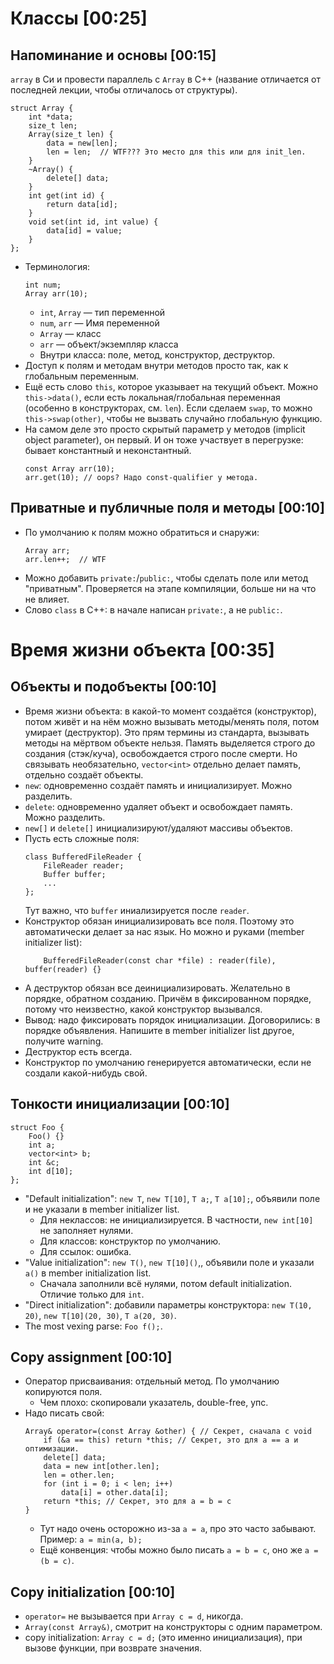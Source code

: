 # Классы [00:25]
## Напоминание и основы [00:15]
`array` в Си и провести параллель с `Array` в C++ (название отличается от последней лекции, чтобы отличалось от структуры).

```
struct Array {
    int *data;
    size_t len;
    Array(size_t len) {
        data = new[len];
        len = len;  // WTF??? Это место для this или для init_len.
    }
    ~Array() {
        delete[] data;
    }
    int get(int id) {
        return data[id];
    }
    void set(int id, int value) {
        data[id] = value;
    }
};
```

* Терминология:
  ```
  int num;
  Array arr(10);
  ```
  * `int`, `Array` — тип переменной
  * `num`, `arr` — Имя переменной
  * `Array` — класс
  * `arr` — объект/экземпляр класса
  * Внутри класса: поле, метод, конструктор, деструктор.
* Доступ к полям и методам внутри методов просто так, как к глобальным переменным.
* Ещё есть слово `this`, которое указывает на текущий объект.
  Можно `this->data()`, если есть локальная/глобальная переменная (особенно в конструкторах, см. `len`).
  Если сделаем `swap`, то можно `this->swap(other)`, чтобы не вызвать случайно глобальную функцию.
* На самом деле это просто скрытый параметр у методов (implicit object parameter), он первый.
  И он тоже участвует в перегрузке: бывает константный и неконстантный.
  ```
  const Array arr(10);
  arr.get(10); // oops? Надо const-qualifier у метода.
  ```

## Приватные и публичные поля и методы [00:10]
* По умолчанию к полям можно обратиться и снаружи:
  ```
  Array arr;
  arr.len++;  // WTF
  ```
* Можно добавить `private:`/`public:`, чтобы сделать поле или метод "приватным".
  Проверяется на этапе компиляции, больше ни на что не влияет.
* Слово `class` в C++: в начале написан `private:`, а не `public:`.

# Время жизни объекта [00:35]
## Объекты и подобъекты [00:10]
* Время жизни объекта: в какой-то момент создаётся (конструктор), потом живёт и на нём можно вызывать методы/менять поля, потом умирает (деструктор).
  Это прям термины из стандарта, вызывать методы на мёртвом объекте нельзя.
  Память выделяется строго до создания (стэк/куча), освобождается строго после смерти.
  Но связывать необязательно, `vector<int>` отдельно делает память, отдельно создаёт объекты.
* `new`: одновременно создаёт память и инициализирует. Можно разделить.
* `delete`: одновременно удаляет объект и освобождает память. Можно разделить.
* `new[]` и `delete[]` инициализируют/удаляют массивы объектов.
* Пусть есть сложные поля:
  ```
  class BufferedFileReader {
      FileReader reader;
      Buffer buffer;
      ...
  };
  ```
  Тут важно, что `buffer` иниализируется после `reader`.
* Конструктор обязан инициализировать все поля. Поэтому это автоматически делает за нас язык.
  Но можно и руками (member initializer list):
  ```
      BufferedFileReader(const char *file) : reader(file), buffer(reader) {}
  ```
* А деструктор обязан все деинициализировать.
  Желательно в порядке, обратном созданию.
  Причём в фиксированном порядке, потому что неизвестно, какой конструктор вызывался.
* Вывод: надо фиксировать порядок инициализации.
  Договорились: в порядке объявления. Напишите в member initializer list другое, получите warning.
* Деструктор есть всегда.
* Конструктор по умолчанию генерируется автоматически, если не создали какой-нибудь свой.

## Тонкости инициализации [00:10]
```
struct Foo {
    Foo() {}
    int a;
    vector<int> b;
    int &c;
    int d[10];
};
```
* "Default initialization": `new T`, `new T[10]`, `T a;`, `T a[10];`, объявили поле и не указали в member initializer list.
  * Для неклассов: не инициализируется. В частности, `new int[10]` не заполняет нулями.
  * Для классов: конструктор по умолчанию.
  * Для ссылок: ошибка.
* "Value initialization": `new T()`, `new T[10]()`,, объявили поле и указали `a()` в member initialization list.
  * Сначала заполнили всё нулями, потом default initialization. Отличие только для `int`.
* "Direct initialization": добавили параметры конструктора: `new T(10, 20)`, `new T[10](20, 30)`, `T a(20, 30)`.
* The most vexing parse: `Foo f();`.

## Copy assignment [00:10]
* Оператор присваивания: отдельный метод. По умолчанию копируются поля.
  * Чем плохо: скопировали указатель, double-free, упс.
* Надо писать свой:
  ```
  Array& operator=(const Array &other) { // Секрет, сначала с void
      if (&a == this) return *this; // Секрет, это для a == a и оптимизации.
      delete[] data;
      data = new int[other.len];
      len = other.len;
      for (int i = 0; i < len; i++)
          data[i] = other.data[i];
      return *this; // Секрет, это для a = b = c
  }
  ```
  * Тут надо очень осторожно из-за `a = a`, про это часто забывают.
    Пример: `a = min(a, b);`
  * Ещё конвенция: чтобы можно было писать `a = b = c`, оно же `a = (b = c)`.

## Copy initialization [00:10]
* `operator=` не вызывается при `Array c = d`, никогда.
* `Array(const Array&)`, смотрит на конструкторы с одним параметром.
* copy initialization: `Array c = d;` (это именно инициализация), при вызове функции, при возврате значения.
